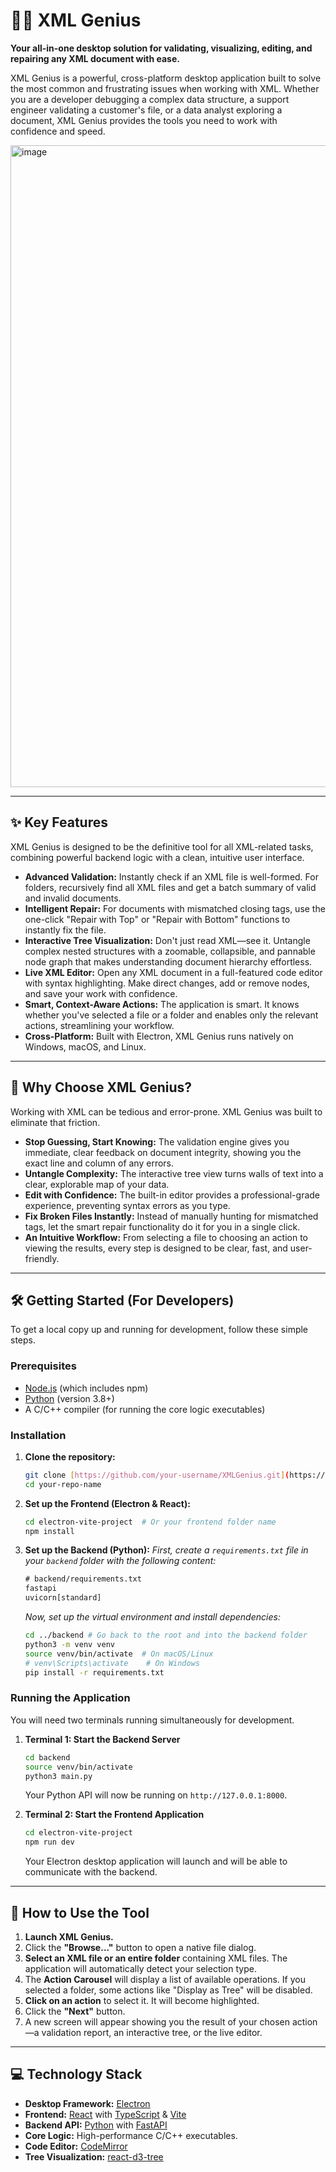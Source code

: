 # 🧙‍♂️ XML Genius

**Your all-in-one desktop solution for validating, visualizing, editing, and repairing any XML document with ease.**

XML Genius is a powerful, cross-platform desktop application built to solve the most common and frustrating issues when working with XML. Whether you are a developer debugging a complex data structure, a support engineer validating a customer's file, or a data analyst exploring a document, XML Genius provides the tools you need to work with confidence and speed.

<img width="1027" alt="image" src="https://github.com/user-attachments/assets/7897b5c2-0a80-46a7-b1ea-c690ba1f96a8" />

---

## ✨ Key Features

XML Genius is designed to be the definitive tool for all XML-related tasks, combining powerful backend logic with a clean, intuitive user interface.

* **Advanced Validation:** Instantly check if an XML file is well-formed. For folders, recursively find all XML files and get a batch summary of valid and invalid documents.
* **Intelligent Repair:** For documents with mismatched closing tags, use the one-click "Repair with Top" or "Repair with Bottom" functions to instantly fix the file.
* **Interactive Tree Visualization:** Don't just read XML—see it. Untangle complex nested structures with a zoomable, collapsible, and pannable node graph that makes understanding document hierarchy effortless.
* **Live XML Editor:** Open any XML document in a full-featured code editor with syntax highlighting. Make direct changes, add or remove nodes, and save your work with confidence.
* **Smart, Context-Aware Actions:** The application is smart. It knows whether you've selected a file or a folder and enables only the relevant actions, streamlining your workflow.
* **Cross-Platform:** Built with Electron, XML Genius runs natively on Windows, macOS, and Linux.

---

## 🚀 Why Choose XML Genius?

Working with XML can be tedious and error-prone. XML Genius was built to eliminate that friction.

* **Stop Guessing, Start Knowing:** The validation engine gives you immediate, clear feedback on document integrity, showing you the exact line and column of any errors.
* **Untangle Complexity:** The interactive tree view turns walls of text into a clear, explorable map of your data.
* **Edit with Confidence:** The built-in editor provides a professional-grade experience, preventing syntax errors as you type.
* **Fix Broken Files Instantly:** Instead of manually hunting for mismatched tags, let the smart repair functionality do it for you in a single click.
* **An Intuitive Workflow:** From selecting a file to choosing an action to viewing the results, every step is designed to be clear, fast, and user-friendly.

---

## 🛠️ Getting Started (For Developers)

To get a local copy up and running for development, follow these simple steps.

### Prerequisites

* [Node.js](https://nodejs.org/) (which includes npm)
* [Python](https://www.python.org/) (version 3.8+)
* A C/C++ compiler (for running the core logic executables)

### Installation

1.  **Clone the repository:**
    ```sh
    git clone [https://github.com/your-username/XMLGenius.git](https://github.com/your-username/XMLGenius.git)
    cd your-repo-name
    ```

2.  **Set up the Frontend (Electron & React):**
    ```sh
    cd electron-vite-project  # Or your frontend folder name
    npm install
    ```

3.  **Set up the Backend (Python):**
    *First, create a `requirements.txt` file in your `backend` folder with the following content:*
    ```txt
    # backend/requirements.txt
    fastapi
    uvicorn[standard]
    ```
    *Now, set up the virtual environment and install dependencies:*
    ```sh
    cd ../backend # Go back to the root and into the backend folder
    python3 -m venv venv
    source venv/bin/activate  # On macOS/Linux
    # venv\Scripts\activate    # On Windows
    pip install -r requirements.txt
    ```

### Running the Application

You will need two terminals running simultaneously for development.

1.  **Terminal 1: Start the Backend Server**
    ```sh
    cd backend
    source venv/bin/activate
    python3 main.py
    ```
    Your Python API will now be running on `http://127.0.0.1:8000`.

2.  **Terminal 2: Start the Frontend Application**
    ```sh
    cd electron-vite-project
    npm run dev
    ```
    Your Electron desktop application will launch and will be able to communicate with the backend.

---

## 📖 How to Use the Tool

1.  **Launch XML Genius.**
2.  Click the **"Browse..."** button to open a native file dialog.
3.  **Select an XML file or an entire folder** containing XML files. The application will automatically detect your selection type.
4.  The **Action Carousel** will display a list of available operations. If you selected a folder, some actions like "Display as Tree" will be disabled.
5.  **Click on an action** to select it. It will become highlighted.
6.  Click the **"Next"** button.
7.  A new screen will appear showing you the result of your chosen action—a validation report, an interactive tree, or the live editor.

---

## 💻 Technology Stack

* **Desktop Framework:** [Electron](https://www.electronjs.org/)
* **Frontend:** [React](https://reactjs.org/) with [TypeScript](https://www.typescriptlang.org/) & [Vite](https://vitejs.dev/)
* **Backend API:** [Python](https://www.python.org/) with [FastAPI](https://fastapi.tiangolo.com/)
* **Core Logic:** High-performance C/C++ executables.
* **Code Editor:** [CodeMirror](https://codemirror.net/)
* **Tree Visualization:** [react-d3-tree](https://github.com/bkrem/react-d3-tree)
